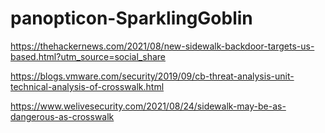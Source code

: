 # panopticon-SparklingGoblin

https://thehackernews.com/2021/08/new-sidewalk-backdoor-targets-us-based.html?utm_source=social_share

https://blogs.vmware.com/security/2019/09/cb-threat-analysis-unit-technical-analysis-of-crosswalk.html

https://www.welivesecurity.com/2021/08/24/sidewalk-may-be-as-dangerous-as-crosswalk
